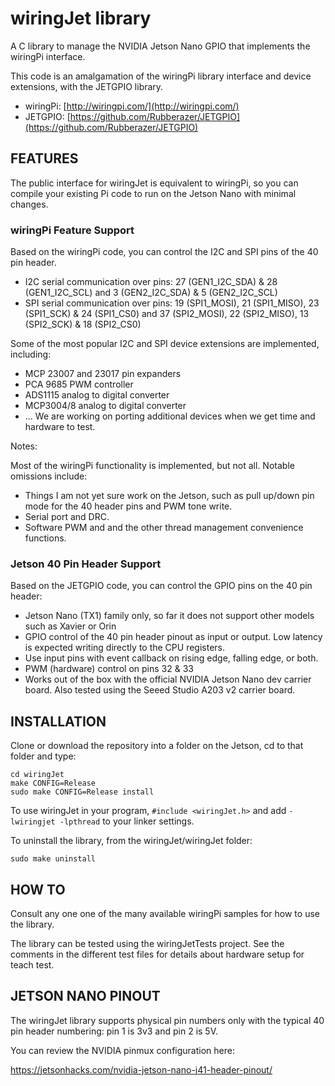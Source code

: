 # wiringJet library

A C library to manage the NVIDIA Jetson Nano GPIO that implements the wiringPi interface.

This code is an amalgamation of the wiringPi library interface and device extensions, with the JETGPIO library. 
* wiringPi: [http://wiringpi.com/](http://wiringpi.com/)
* JETGPIO: [https://github.com/Rubberazer/JETGPIO](https://github.com/Rubberazer/JETGPIO)

<h2 align="left">FEATURES</h2>
The public interface for wiringJet is equivalent to wiringPi, so you can compile your existing Pi code to run on the Jetson Nano with minimal changes.

<h3>wiringPi Feature Support</h3>
Based on the wiringPi code, you can control the I2C and SPI pins of the 40 pin header. 

- I2C serial communication over pins: 27 (GEN1_I2C_SDA) & 28 (GEN1_I2C_SCL)  and 3 (GEN2_I2C_SDA) & 5 (GEN2_I2C_SCL)
- SPI serial communication over pins: 19 (SPI1_MOSI), 21 (SPI1_MISO), 23 (SPI1_SCK) & 24 (SPI1_CS0) and 37 (SPI2_MOSI), 22 (SPI2_MISO), 13 (SPI2_SCK) & 18 (SPI2_CS0)

Some of the most popular I2C and SPI device extensions are implemented, including:

- MCP 23007 and 23017 pin expanders
- PCA 9685 PWM controller
- ADS1115 analog to digital converter
- MCP3004/8 analog to digital converter
-  ... We are working on porting additional devices when we get time and hardware to test.

Notes:

Most of the wiringPi functionality  is implemented, but not all. Notable omissions include: 
- Things I am not yet sure work on the Jetson, such as pull up/down pin mode for the 40 header pins and PWM tone write.
- Serial port and DRC.
- Software PWM and and the other thread management convenience functions.

<h3>Jetson 40 Pin Header Support</h3>

Based on the JETGPIO code, you can control the GPIO pins on the 40 pin header:

- Jetson Nano (TX1) family only, so far it does not support other models such as Xavier or Orin
- GPIO control of the 40 pin header pinout as input or output. Low latency is expected writing directly to the CPU registers.
- Use input pins with event callback on rising edge, falling edge, or both. 
- PWM (hardware) control on pins 32 & 33 
- Works out of the box with the official NVIDIA Jetson Nano dev carrier board.  Also tested using the Seeed Studio A203 v2 carrier board.
  

<h2 align="left">INSTALLATION</h2>
 
Clone or download the repository into a folder on the Jetson, cd to that folder and type:
  
    cd wiringJet
    make CONFIG=Release  
    sudo make CONFIG=Release install                                             
  
To use wiringJet in your program, `#include <wiringJet.h>` and add  `-lwiringjet -lpthread` to your linker settings.

To uninstall the library, from the wiringJet/wiringJet folder:

    sudo make uninstall
  
<h2 align="left">HOW TO</h2> 
 
Consult any one one of the many available wiringPi samples for how to use the library. 

The library can be tested using the wiringJetTests project. See the comments in the different test files for details about hardware setup for teach test.
    
<h2 align="left">JETSON NANO PINOUT</h2>

The wiringJet library supports physical pin numbers only with the typical 40 pin header numbering: pin 1 is 3v3 and pin 2 is 5V.
 
You can review the NVIDIA pinmux configuration here:

https://jetsonhacks.com/nvidia-jetson-nano-j41-header-pinout/







